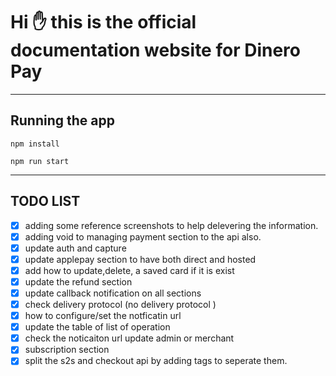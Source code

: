 # Hi ✋ this is the official documentation website for Dinero Pay

---

## Running the app

`npm install`

`npm run start`

---

## TODO LIST

- [x] adding some reference screenshots to help delevering the information.
- [x] adding void to managing payment section to the api also.
- [x] update auth and capture
- [x] update applepay section to have both direct and hosted
- [x] add how to update,delete, a saved card if it is exist
- [x] update the refund section
- [x] update callback notification on all sections
- [x] check delivery protocol (no delivery protocol )
- [x] how to configure/set the notficatin url
- [x] update the table of list of operation
- [x] check the noticaiton url update admin or merchant
- [x] subscription section
- [x] split the s2s and checkout api by adding tags to seperate them.
